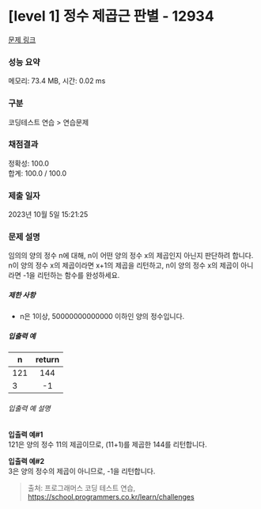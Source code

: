# [level 1] 정수 제곱근 판별 - 12934 

[문제 링크](https://school.programmers.co.kr/learn/courses/30/lessons/12934) 

### 성능 요약

메모리: 73.4 MB, 시간: 0.02 ms

### 구분

코딩테스트 연습 > 연습문제

### 채점결과

정확성: 100.0<br/>합계: 100.0 / 100.0

### 제출 일자

2023년 10월 5일 15:21:25

### 문제 설명

<p style="user-select: auto;">임의의 양의 정수 n에 대해, n이 어떤 양의 정수 x의 제곱인지 아닌지 판단하려 합니다.<br style="user-select: auto;">
n이 양의 정수 x의 제곱이라면 x+1의 제곱을 리턴하고, n이 양의 정수 x의 제곱이 아니라면 -1을 리턴하는 함수를 완성하세요.</p>

<h5 style="user-select: auto;">제한 사항</h5>

<ul style="user-select: auto;">
<li style="user-select: auto;">n은 1이상,  50000000000000 이하인 양의 정수입니다.</li>
</ul>

<h5 style="user-select: auto;">입출력 예</h5>
<table class="table" style="user-select: auto;">
        <thead style="user-select: auto;"><tr style="user-select: auto;">
<th style="user-select: auto;">n</th>
<th style="text-align: center; user-select: auto;">return</th>
</tr>
</thead>
        <tbody style="user-select: auto;"><tr style="user-select: auto;">
<td style="user-select: auto;">121</td>
<td style="text-align: center; user-select: auto;">144</td>
</tr>
<tr style="user-select: auto;">
<td style="user-select: auto;">3</td>
<td style="text-align: center; user-select: auto;">-1</td>
</tr>
</tbody>
      </table>
<h6 style="user-select: auto;">입출력 예 설명</h6>

<p style="user-select: auto;"><strong style="user-select: auto;">입출력 예#1</strong><br style="user-select: auto;">
121은 양의 정수 11의 제곱이므로, (11+1)를 제곱한 144를 리턴합니다.</p>

<p style="user-select: auto;"><strong style="user-select: auto;">입출력 예#2</strong><br style="user-select: auto;">
3은 양의 정수의 제곱이 아니므로, -1을 리턴합니다.</p>


> 출처: 프로그래머스 코딩 테스트 연습, https://school.programmers.co.kr/learn/challenges
